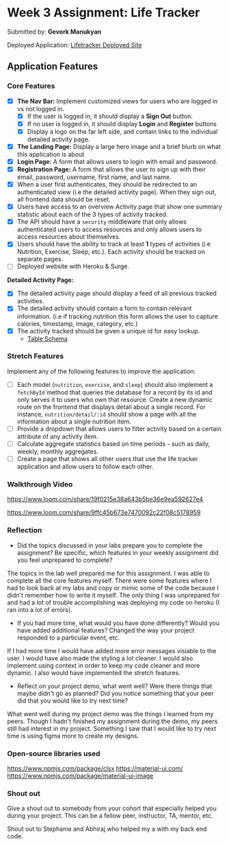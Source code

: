 # Week 3 Assignment: Life Tracker

Submitted by: **Gevork Manukyan**

Deployed Application: [Lifetracker Deployed Site](ADD_LINK_HERE)

## Application Features

### Core Features

- [x] **The Nav Bar:** Implement customized views for users who are logged in vs not logged in.
  - [x] If the user is logged in, it should display a **Sign Out** button. 
  - [x] If no user is logged in, it should display **Login** and **Register** buttons
  - [x] Display a logo on the far left side, and contain links to the individual detailed activity page. 
- [x] **The Landing Page:** Display a large hero image and a brief blurb on what this application is about
- [x] **Login Page:** A form that allows users to login with email and password.
- [x] **Registration Page:** A form that allows the user to sign up with their email, password, username, first name, and last name.
- [x] When a user first authenticates, they should be redirected to an authenticated view (i.e the detailed activity page). When they sign out, all frontend data should be reset.
- [x] Users have access to an overview Activity page that show one summary statistic about each of the 3 types of activity tracked.
- [x] The API should have a `security` middleware that only allows authenticated users to access resources and only allows users to access resources about themselves. 
- [x] Users should have the ability to track at least **1** types of activities (i.e Nutrition, Exercise, Sleep, etc.). Each activity should be tracked on separate pages.
- [ ] Deployed website with Heroku & Surge. 

**Detailed Activity Page:**
- [x] The detailed activity page should display a feed of all previous tracked activities.
- [x] The detailed activity should contain a form to contain relevant information. (i.e if tracking nutrition this form allows the user to capture calories, timestamp, image, category, etc.) 
- [x] The activity tracked should be given a unique id for easy lookup.
  * [Table Schema](📝lifetracker-api/lifetracker-schema.sql) 

### Stretch Features

Implement any of the following features to improve the application:
- [ ] Each model (`nutrition`, `exercise`, and `sleep`) should also implement a `fetchById` method that queries the database for a record by its id and only serves it to users who own that resource. Create a new dynamic route on the frontend that displays detail about a single record. For instance, `nutrition/detail/:id` should show a page with all the information about a single nutrition item.
- [ ] Provide a dropdown that allows users to filter activity based on a certain attribute of any activity item.
- [ ] Calculate aggregate statistics based on time periods - such as daily, weekly, monthly aggregates.
- [ ] Create a page that shows all other users that use the life tracker application and allow users to follow each other.

### Walkthrough Video

https://www.loom.com/share/19f0215e38a643b5be36e9ea592627e4

https://www.loom.com/share/9ffc45b673e7470092c22f08c5178959


### Reflection

* Did the topics discussed in your labs prepare you to complete the assignment? Be specific, which features in your weekly assignment did you feel unprepared to complete?

The topics in the lab well prepared me for this assignment. I was able to complete all the core features myself. There were some features where I had to look back at my labs and copy or mimic some of the code because I didn't remember how to write it myself. The only thing I was unprepared for and had a lot of trouble accomplishing was deploying my code on heroku (I ran into a lot of errors).

* If you had more time, what would you have done differently? Would you have added additional features? Changed the way your project responded to a particular event, etc.
  
If I had more time I would have added more error messages visiable to the user. I would have also made the styling a lot cleaner. I would also implement using context in order to keep my code cleaner and more dynamic. I also would have implemented the stretch features. 

* Reflect on your project demo, what went well? Were there things that maybe didn't go as planned? Did you notice something that your peer did that you would like to try next time?

What went well during my project demo was the things I learned from my peers. Though I hadn't finished my assignment during the demo, my peers still had interest in my project. Something I saw that I would like to try next time is using figma more to create my designs. 

### Open-source libraries used

https://www.npmjs.com/package/clsx
https://material-ui.com/
https://www.npmjs.com/package/material-ui-image

### Shout out

Give a shout out to somebody from your cohort that especially helped you during your project. This can be a fellow peer, instructor, TA, mentor, etc.

Shout out to Stephanie and Abhiraj who helped my a with my back end code.
